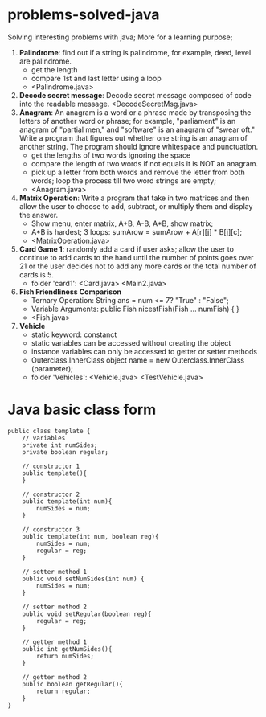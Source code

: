 # problems-solved-java
Solving interesting problems with java; More for a learning purpose;

1. **Palindrome**: find out if a string is palindrome, for example, deed, level are palindrome.
   * get the length
   * compare 1st and last letter using a loop
   * <Palindrome.java>
2. **Decode secret message**: Decode secret message composed of code into the readable message. <DecodeSecretMsg.java>
3. **Anagram**: An anagram is a word or a phrase made by transposing the letters of another word or phrase; for example, "parliament" is an anagram of "partial men," and "software" is an anagram of "swear oft." Write a program that figures out whether one string is an anagram of another string. The program should ignore whitespace and punctuation.
   * get the lengths of two words ignoring the space
   * compare the length of two words if not equals it is NOT an anagram.
   * pick up a letter from both words and remove the letter from both words; loop the process till two word strings are empty;
   * <Anagram.java>
4. **Matrix Operation**: Write a program that take in two matrices and then allow the user to choose to add, subtract, or multiply them and display the answer.
   * Show menu, enter matrix, A+B, A-B, A*B, show matrix;
   * A*B is hardest; 3 loops: sumArow = sumArow + A[r][j] * B[j][c];
   * <MatrixOperation.java>
5. **Card Game 1**: randomly add a card if user asks;  allow the user to continue to add cards to the hand until the number of points goes over 21 or the user decides not to add any more cards or the total number of cards is 5.
   * folder 'card1': <Card.java> <Main2.java>
6. **Fish Friendliness Comparison**
   * Ternary Operation: String ans = num <= 7? "True" : "False";
   * Variable Arguments: public Fish nicestFish(Fish ... numFish) { }
   * <Fish.java>
7. **Vehicle**
   * static keyword: constanct
   * static variables can be accessed without creating the object
   * instance variables can only be accessed to getter or setter methods
   * Outerclass.InnerClass object name = new Outerclass.InnerClass (parameter);
   * folder 'Vehicles': <Vehicle.java> <TestVehicle.java>

# Java basic class form
```
public class template {
	// variables
	private int numSides;
	private boolean regular;
	
	// constructor 1 
	public template(){		
	}
	
	// constructor 2 
	public template(int num){
		numSides = num;
	}
	
	// constructor 3
	public template(int num, boolean reg){
		numSides = num;
		regular = reg;
	}	
	
	// setter method 1
	public void setNumSides(int num) {
		numSides = num;
	}
	
	// setter method 2
	public void setRegular(boolean reg){
		regular = reg;
	}	
	
	// getter method 1
	public int getNumSides(){
		return numSides;
	}
	
	// getter method 2
	public boolean getRegular(){
		return regular;
	}
}
```
